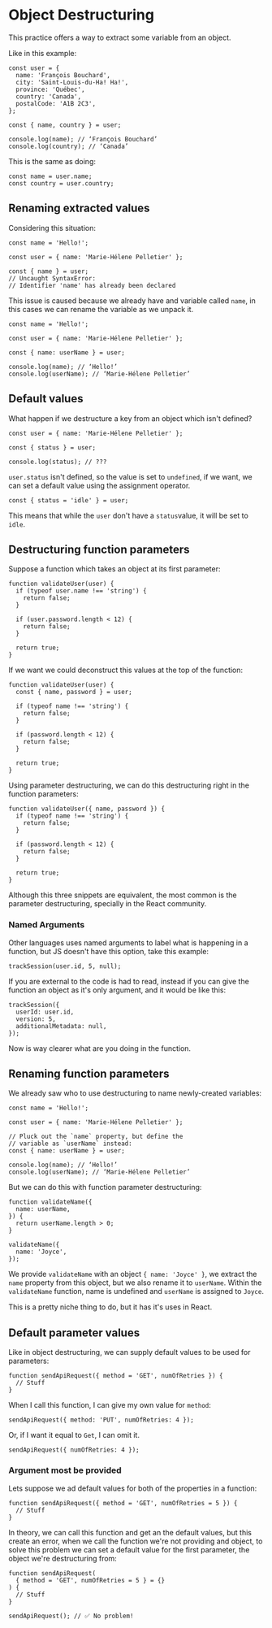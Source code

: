 # Object Destructuring

This practice offers a way to extract some variable from an object.

Like in this example:

```JS
const user = {
  name: 'François Bouchard',
  city: 'Saint-Louis-du-Ha! Ha!',
  province: 'Québec',
  country: 'Canada',
  postalCode: 'A1B 2C3',
};

const { name, country } = user;

console.log(name); // ‘François Bouchard’
console.log(country); // ‘Canada’
```

This is the same as doing:

```JS
const name = user.name;
const country = user.country;
```

## Renaming extracted values

Considering this situation:

```JS
const name = 'Hello!';

const user = { name: 'Marie-Hélene Pelletier' };

const { name } = user;
// Uncaught SyntaxError:
// Identifier 'name' has already been declared
```

This issue is caused because we already have and variable called `name`, in this cases we can rename the variable as we unpack it.

```JS
const name = 'Hello!';

const user = { name: 'Marie-Hélene Pelletier' };

const { name: userName } = user;

console.log(name); // ‘Hello!’
console.log(userName); // ‘Marie-Hélene Pelletier’
```

## Default values

What happen if we destructure a key from an object which isn't defined?

```JS
const user = { name: 'Marie-Hélene Pelletier' };

const { status } = user;

console.log(status); // ???
```

`user.status` isn't defined, so the value is set to `undefined`, if we want, we can set a default value using the assignment operator.

```JS
const { status = 'idle' } = user;
```

This means that while the `user` don't have a `status`value, it will be set to `idle`.

## Destructuring function parameters

Suppose a function which takes an object at its first parameter:

```JS
function validateUser(user) {
  if (typeof user.name !== 'string') {
    return false;
  }

  if (user.password.length < 12) {
    return false;
  }

  return true;
}
```

If we want we could deconstruct this values at the top of the function:

```JS
function validateUser(user) {
  const { name, password } = user;

  if (typeof name !== 'string') {
    return false;
  }

  if (password.length < 12) {
    return false;
  }

  return true;
}
```

Using parameter destructuring, we can do this destructuring right in the function parameters: 

```JS
function validateUser({ name, password }) {
  if (typeof name !== 'string') {
    return false;
  }

  if (password.length < 12) {
    return false;
  }

  return true;
}
```

Although this three snippets are equivalent, the most common is the parameter destructuring, specially in the React community.

### Named Arguments

Other languages uses named arguments to label what is happening in a function, but JS doesn't have this option, take this example:

```JS
trackSession(user.id, 5, null);
```

If you are external to the code is had to read, instead if you can give the function an object as it's only argument, and it would be like this:

```JS
trackSession({
  userId: user.id,
  version: 5,
  additionalMetadata: null,
});
```

Now is way clearer what are you doing in the function.

## Renaming function parameters

We already saw who to use destructuring to name newly-created variables:

```JS
const name = 'Hello!';

const user = { name: 'Marie-Hélene Pelletier' };

// Pluck out the `name` property, but define the
// variable as `userName` instead:
const { name: userName } = user;

console.log(name); // ‘Hello!’
console.log(userName); // ‘Marie-Hélene Pelletier’
```

But we can do this with function parameter destructuring:

```JS
function validateName({
  name: userName,
}) {
  return userName.length > 0;
}

validateName({
  name: 'Joyce',
});
```

We provide `validateName` with an object `{ name: 'Joyce' }`, we extract the `name` property from this object, but we also rename it to `userName`. Within the `validateName` function, name is undefined and `userName` is assigned to `Joyce`.

This is a pretty niche thing to do, but it has it's uses in React.

## Default parameter values

Like in object destructuring, we can supply default values to be used for parameters:

```JS
function sendApiRequest({ method = 'GET', numOfRetries }) {
  // Stuff
}
```

When I call this function, I can give my own value for `method`:

```JS
sendApiRequest({ method: 'PUT', numOfRetries: 4 });
```

Or, if I want it equal to `Get`, I can omit it.

```JS
sendApiRequest({ numOfRetries: 4 });
```

### Argument most be provided

Lets suppose we ad default values for both of the properties in a function:

```JS
function sendApiRequest({ method = 'GET', numOfRetries = 5 }) {
  // Stuff
}
```

In theory, we can call this function and get an the default values, but this create an error, when we call the function we're not providing and object, to solve this problem we can set a default value for the first parameter, the object we're destructuring from:

```JS
function sendApiRequest(
  { method = 'GET', numOfRetries = 5 } = {}
) {
  // Stuff
}

sendApiRequest(); // ✅ No problem!
```